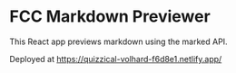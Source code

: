 # FCC Markdown Previewer

This React app previews markdown using the marked API.

Deployed at https://quizzical-volhard-f6d8e1.netlify.app/
